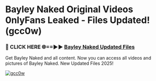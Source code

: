 # Bayley Naked Original Videos 0nlyFans Leaked - Files Updated! (gcc0w)

<h3>🔴 CLICK HERE 🌐==►► <a href="https://tinyurl.com/up5wt9bj" rel="nofollow">Bayley Naked Updated Files</a></h3>

Get Bayley Naked and all content. Now you can access all videos and pictures of Bayley Naked. New Updated Files 2025!

[![gcc0w](https://i.imgur.com/ABiUzMV.gif)](https://tinyurl.com/up5wt9bj)
